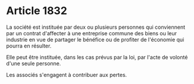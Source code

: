 # Article 1832

La société est instituée par deux ou plusieurs personnes qui conviennent par un contrat d'affecter à une entreprise commune des biens ou leur industrie en vue de partager le bénéfice ou de profiter de l'économie qui pourra en résulter.

Elle peut être instituée, dans les cas prévus par la loi, par l'acte de volonté d'une seule personne.

Les associés s'engagent à contribuer aux pertes.
